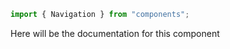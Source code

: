 ```js
import { Navigation } from "components";
```

Here will be the documentation for this component

<!-- PROPS -->
<!-- A propsTable will be rendered here in Storybook -->
